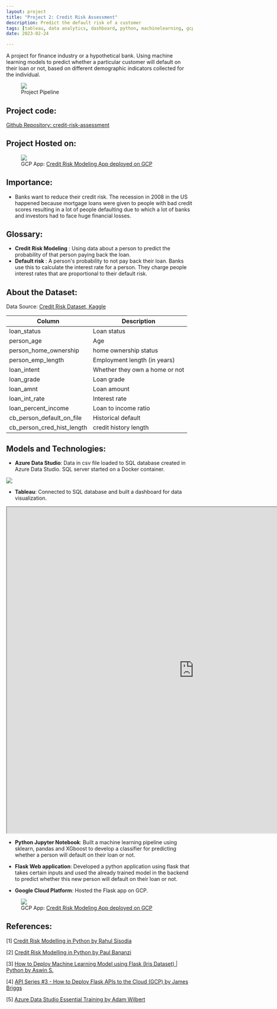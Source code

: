 ```yaml
---
layout: project
title: "Project 2: Credit Risk Assessment"
description: Predict the default risk of a customer
tags: [tableau, data analytics, dashboard, python, machinelearning, gcp, azure, flask, creditriskassessment, banking, finance]
date: 2023-02-24

---
```


A project for finance industry or a hypothetical bank. Using machine learning models to predict whether a particular customer will default on their loan or not, based on different demographic indicators collected for the individual.

<figure>
    <img src="{{site.baseurl}}/assets/project_pipeline.jpeg">
    <figcaption>Project Pipeline</figcaption>
</figure>   

## Project code: 
<a href="https://github.com/hadiahameed/credit-risk-assessment">Github Repository: credit-risk-assessment</a>

## Project Hosted on: 

<figure>
    <img src="{{site.baseurl}}/assets/gcp.png">
    <figcaption>GCP App: <a href="https://rich-implement-381517.ue.r.appspot.com/">Credit Risk Modeling App deployed on GCP</a></figcaption>
</figure>  


## Importance:
- Banks want to reduce their credit risk. The recession in 2008 in the US happened because mortgage loans were given to people with bad credit scores resulting in a lot of people defaulting due to which a lot of banks and investors had to face huge financial losses.

## Glossary:

- **Credit Risk Modeling** : Using data about a person to predict the probability of that person paying back the loan.
- **Default risk** : A person's probability to not pay back their loan. Banks use this to calculate the interest rate for a person. They charge people interest rates that are proportional to their default risk.

## About the Dataset:

Data Source: <a href="https://www.kaggle.com/datasets/laotse/credit-risk-dataset"> Credit Risk Dataset, Kaggle</a> 

| Column | Description |
| --- | --- |
| loan_status | Loan status | 0 is non default 1 is default |
| person_age | Age | numerical |
| person_home_ownership | home ownership status  | RENT, MORTGAGE, OWN, OTHER |
| person_emp_length | Employment length (in years) | numerical |
| loan_intent | Whether they own a home or not  | PERSONAL, EDUCATION, MEDICAL, VENTURE, HOMEIMPROVEMENT, DEBTCONSOLIDATION |
| loan_grade | Loan grade | 'D', 'B', 'C', 'A', 'E', 'F', 'G' |
| loan_amnt | Loan amount| numerical |
| loan_int_rate | Interest rate | numerical |
| loan_percent_income | Loan to income ratio | numerical |
| cb_person_default_on_file | Historical default | 'Y', 'N'|
| cb_person_cred_hist_length | credit history length | numerical |

## Models and Technologies:

- **Azure Data Studio**: Data in csv file loaded to SQL database created in Azure Data Studio. SQL server started on a Docker container.
<img src="{{site.baseurl}}/assets/azure_data.png">

- **Tableau**: Connected to SQL database and built a dashboard for data visualization.
<iframe src="https://public.tableau.com/views/Tableau_workbook_16772951701900/Dashboard1?:language=en-US&publish=yes&:display_count=n&:origin=viz_share_link:showVizHome=no&:embed=true"
 width="1010px" height="880px"></iframe>

- **Python Jupyter Notebook**: Built a machine learning pipeline using sklearn, pandas and XGboost to develop a classifier for predicting whether a person will default on their loan or not.

- **Flask Web application**: Developed a python application using flask that takes certain inputs and used the already trained model in the backend to predict whether this new person will default on their loan or not.

- **Google Cloud Platform**: Hosted the Flask app on GCP.
<figure>
    <img src="{{site.baseurl}}/assets/gcp.png">
    <figcaption>GCP App: <a href="https://rich-implement-381517.ue.r.appspot.com/">Credit Risk Modeling App deployed on GCP</a></figcaption>
</figure>  
 

## References:

[1] [Credit Risk Modelling in Python by Rahul Sisodia](https://medium.com/mlearning-ai/credit-risk-modelling-in-python-7b21a0b794b1
)  

[2] [Credit Risk Modelling in Python by Paul Bananzi](https://medium.com/analytics-vidhya/credit-risk-modelling-in-python-3ab4b00f6505
)  

[3] [How to Deploy Machine Learning Model using Flask (Iris Dataset) | Python by Aswin S.](https://www.youtube.com/watch?v=2LqrfEzuIMk
)  

[4] [API Series #3 - How to Deploy Flask APIs to the Cloud (GCP) by James Briggs](https://www.youtube.com/watch?v=3fsIcMgUOY8&t=72s
)   

[5] [Azure Data Studio Essential Training by Adam Wilbert](https://www.linkedin.com/learning/azure-data-studio-essential-training-15050110/restore-a-backup?u=0
)   

